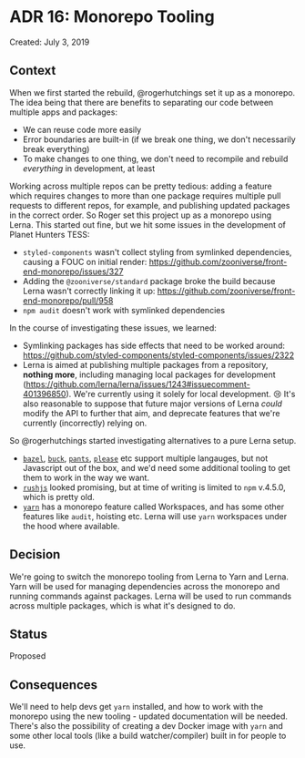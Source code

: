 # ADR 16: Monorepo Tooling

Created: July 3, 2019

## Context

When we first started the rebuild, @rogerhutchings set it up as a monorepo. The idea being that there are benefits to separating our code between multiple apps and packages:

  - We can reuse code more easily
  - Error boundaries are built-in (if we break one thing, we don't necessarily break everything)
  - To make changes to one thing, we don't need to recompile and rebuild _everything_ in development, at least

Working across multiple repos can be pretty tedious: adding a feature which requires changes to more than one package requires multiple pull requests to different repos, for example, and publishing updated packages in the correct order. So Roger set this project up as a monorepo using Lerna. This started out fine, but we hit some issues in the development of Planet Hunters TESS:

  - `styled-components` wasn't collect styling from symlinked dependencies, causing a FOUC on initial render: https://github.com/zooniverse/front-end-monorepo/issues/327
  - Adding the `@zooniverse/standard` package broke the build because Lerna wasn't correctly linking it up: https://github.com/zooniverse/front-end-monorepo/pull/958
  - `npm audit` doesn't work with symlinked dependencies

In the course of investigating these issues, we learned:

  - Symlinking packages has side effects that need to be worked around: https://github.com/styled-components/styled-components/issues/2322
  - Lerna is aimed at publishing multiple packages from a repository, **nothing more**, including managing local packages for development (https://github.com/lerna/lerna/issues/1243#issuecomment-401396850). We're currently using it solely for local development. 😢 It's also reasonable to suppose that future major versions of Lerna _could_ modify the API to further that aim, and deprecate features that we're currently (incorrectly) relying on.

So @rogerhutchings started investigating alternatives to a pure Lerna setup.

- [`bazel`](https://bazel.build/), [`buck`](https://buck.build/), [`pants`](https://www.pantsbuild.org/index.html), [`please`](https://please.build/) etc support multiple langauges, but not Javascript out of the box, and we'd need some additional tooling to get them to work in the way we want.
- [`rushjs`](https://rushjs.io/) looked promising, but at time of writing is limited to `npm` v.4.5.0, which is pretty old.
- [`yarn`](https://yarnpkg.com/) has a monorepo feature called Workspaces, and has some other features like `audit`, hoisting etc. Lerna will use `yarn` workspaces under the hood where available.

## Decision

We're going to switch the monorepo tooling from Lerna to Yarn and Lerna. Yarn will be used for managing dependencies across the monorepo and running commands against packages. Lerna will be used to run commands across multiple packages, which is what it's designed to do.

## Status

Proposed

## Consequences

We'll need to help devs get `yarn` installed, and how to work with the monorepo using the new tooling - updated documentation will be needed. There's also the possibility of creating a dev Docker image with `yarn` and some other local tools (like a build watcher/compiler) built in for people to use.
